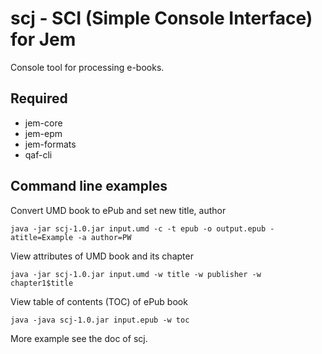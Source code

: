 # scj - SCI (Simple Console Interface) for Jem
Console tool for processing e-books.

## Required
* jem-core
* jem-epm
* jem-formats
* qaf-cli

## Command line examples
Convert UMD book to ePub and set new title, author

    java -jar scj-1.0.jar input.umd -c -t epub -o output.epub -atitle=Example -a author=PW

View attributes of UMD book and its chapter

    java -jar scj-1.0.jar input.umd -w title -w publisher -w chapter1$title

View table of contents (TOC) of ePub book

    java -java scj-1.0.jar input.epub -w toc

More example see the doc of scj.
